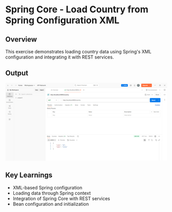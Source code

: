# Spring Core - Load Country from Spring Configuration XML

## Overview
This exercise demonstrates loading country data using Spring's XML configuration and integrating it with REST services.

## Output
![Spring Core XML Configuration Output](output.png)

## Key Learnings
- XML-based Spring configuration
- Loading data through Spring context
- Integration of Spring Core with REST services
- Bean configuration and initialization
